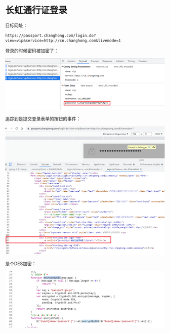 # 长虹通行证登录 

目标网址：

```
https://passport.changhong.com/login.do?view=vip&service=http://cn.changhong.com&livemode=1
```

登录的时候密码被加密了：

![image-20221222020417953](README.assets/image-20221222020417953.png)

追踪到是提交登录表单的按钮的事件： 

![image-20221222020356780](README.assets/image-20221222020356780.png)

是个DES加密： 

![image-20221222020320693](README.assets/image-20221222020320693.png)

